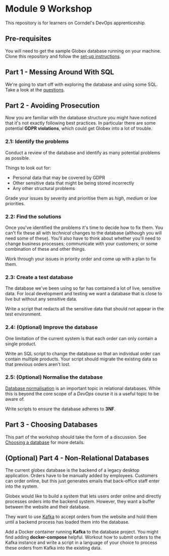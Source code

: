 # Module 9 Workshop

This repository is for learners on Corndel's DevOps apprenticeship.

## Pre-requisites

You will need to get the sample Globex database running on your machine.
Clone this repository and follow the [set-up instructions](./Globex-Database/README.md).

## Part 1 - Messing Around With SQL

We're going to start off with exploring the database and using some SQL. Take a look at the [questions](./globex-questions.md).

## Part 2 - Avoiding Prosecution

Now you are familiar with the database structure you might have noticed that it's not exactly following best practices. In particular there are some potential **GDPR violations**, which could get Globex into a lot of trouble.

### 2.1: Identify the problems

Conduct a review of the database and identify as many potential problems as possible.

Things to look out for:

- Personal data that may be covered by GDPR
- Other sensitive data that might be being stored incorrectly
- Any other structural problems

Grade your issues by severity and prioritise them as _high_, _medium_ or _low_ priorities.

### 2.2: Find the solutions

Once you've identified the problems it's time to decide how to fix them. You can't fix these all with _technical_ changes to the database (although you will need some of these). You'll also have to think about whether you'll need to change business processes; communicate with your customers; or some combination of these and other things.

Work through your issues in priority order and come up with a plan to fix them.

### 2.3: Create a test database

The database we've been using so far has contained a lot of live, sensitive data. For local development and testing we want a database that is close to live but without any sensitive data.

Write a script that redacts all the sensitive data that should not appear in the test environment.

### 2.4: (Optional) Improve the database

One limitation of the current system is that each order can only contain a single product.

Write an SQL script to change the database so that an individual order can contain multiple products. Your script should migrate the existing data so that previous orders aren't lost.

### 2.5: (Optional) Normalise the database

[Database normalisation](https://en.wikipedia.org/wiki/Database_normalization) is an important topic in relational databases. While this is beyond the core scope of a _DevOps_ course it is a useful topic to be aware of.

Write scripts to ensure the database adheres to **3NF**.

## Part 3 - Choosing Databases

This part of the workshop should take the form of a discussion. See [Choosing a database](./choosing-a-database.md) for more details.

## (Optional) Part 4 - Non-Relational Databases

The current globex database is the backend of a legacy desktop application. Orders have to be manually added by employees. Customers can order online, but this just generates emails that back-office staff enter into the system.

Globex would like to build a system that lets users order online and directly processes orders into the backend system. However, they want a buffer between the website and their database.

They want to use [Kafka](https://kafka.apache.org/) to accept orders from the website and hold them until a backend process has loaded them into the database.

Add a Docker container running **Kafka** to the database project. You might find adding **docker-compose** helpful. Workout how to submit orders to the Kafka instance and write a script in a language of your choice to process these orders from Kafka into the existing data.
